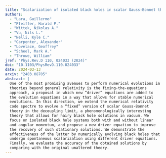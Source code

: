 ```yaml
---
title: "Scalarization of isolated black holes in scalar Gauss-Bonnet theory in the fixing-the-equations approach"
authors:
  - "Lara, Guillermo"
  - "Pfeiffer, Harald P."
  - "Wittek, Nikolas A."
  - "Vu, Nils L."
  - "Nelli, Kyle C."
  - "Carpenter, Alexander"
  - "Lovelace, Geoffrey"
  - "Scheel, Mark A."
  - "Throwe, William"
jref: "Phys.Rev.D 110, 024033 (2024)"
doi: "10.1103/PhysRevD.110.024033"
date: 2024-03-13
arxiv: "2403.08705"
abstract: |
  One of the most promising avenues to perform numerical evolutions in
  theories beyond general relativity is the fixing-the-equations
  approach, a proposal in which new “driver” equations are added to
  the evolution equations in a way that allows for stable numerical
  evolutions. In this direction, we extend the numerical relativity
  code spectre to evolve a “fixed” version of scalar Gauss-Bonnet
  theory in the decoupling limit, a phenomenologically interesting
  theory that allows for hairy black hole solutions in vacuum. We
  focus on isolated black hole systems both with and without linear
  and angular momentum, and propose a new driver equation to improve
  the recovery of such stationary solutions. We demonstrate the
  effectiveness of the latter by numerically evolving black holes that
  undergo spontaneous scalarization using different driver equations.
  Finally, we evaluate the accuracy of the obtained solutions by
  comparing with the original unaltered theory.
---
```

